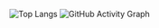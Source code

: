 ![Top Langs](https://github-readme-stats.vercel.app/api/top-langs/?username=FridayBlessed&layout=compact)
![GitHub Activity Graph](https://activity-graph.herokuapp.com/graph?username=YOUR-USERNAME&theme=react-dark)
